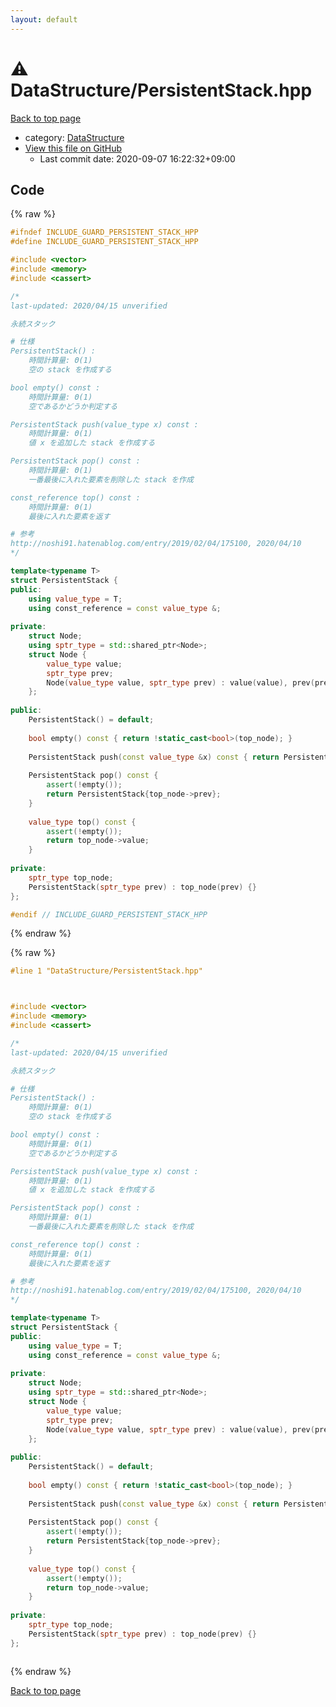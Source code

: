 ```yaml
---
layout: default
---
```


<!-- mathjax config similar to math.stackexchange -->
<script type="text/javascript" async
  src="https://cdnjs.cloudflare.com/ajax/libs/mathjax/2.7.5/MathJax.js?config=TeX-MML-AM_CHTML">
</script>
<script type="text/x-mathjax-config">
  MathJax.Hub.Config({
    TeX: { equationNumbers: { autoNumber: "AMS" }},
    tex2jax: {
      inlineMath: [ ['$','$'] ],
      processEscapes: true
    },
    "HTML-CSS": { matchFontHeight: false },
    displayAlign: "left",
    displayIndent: "2em"
  });
</script>

<script type="text/javascript" src="https://cdnjs.cloudflare.com/ajax/libs/jquery/3.4.1/jquery.min.js"></script>
<script src="https://cdn.jsdelivr.net/npm/jquery-balloon-js@1.1.2/jquery.balloon.min.js" integrity="sha256-ZEYs9VrgAeNuPvs15E39OsyOJaIkXEEt10fzxJ20+2I=" crossorigin="anonymous"></script>
<script type="text/javascript" src="../../assets/js/copy-button.js"></script>
<link rel="stylesheet" href="../../assets/css/copy-button.css" />


# :warning: DataStructure/PersistentStack.hpp

<a href="../../index.html">Back to top page</a>

* category: <a href="../../index.html#5e248f107086635fddcead5bf28943fc">DataStructure</a>
* <a href="{{ site.github.repository_url }}/blob/master/DataStructure/PersistentStack.hpp">View this file on GitHub</a>
    - Last commit date: 2020-09-07 16:22:32+09:00




## Code

<a id="unbundled"></a>
{% raw %}
```cpp
#ifndef INCLUDE_GUARD_PERSISTENT_STACK_HPP
#define INCLUDE_GUARD_PERSISTENT_STACK_HPP

#include <vector>
#include <memory>
#include <cassert>

/*
last-updated: 2020/04/15 unverified

永続スタック

# 仕様
PersistentStack() :
	時間計算量: Θ(1)
	空の stack を作成する

bool empty() const :
	時間計算量: Θ(1)
	空であるかどうか判定する

PersistentStack push(value_type x) const :
	時間計算量: Θ(1)
	値 x を追加した stack を作成する

PersistentStack pop() const :
	時間計算量: Θ(1)
	一番最後に入れた要素を削除した stack を作成

const_reference top() const :
	時間計算量: Θ(1)
	最後に入れた要素を返す

# 参考
http://noshi91.hatenablog.com/entry/2019/02/04/175100, 2020/04/10
*/

template<typename T>
struct PersistentStack {
public:
	using value_type = T;
	using const_reference = const value_type &;
	
private:
	struct Node;
	using sptr_type = std::shared_ptr<Node>;
	struct Node {
		value_type value;
		sptr_type prev;
		Node(value_type value, sptr_type prev) : value(value), prev(prev) {}
	};
	
public:
	PersistentStack() = default;
	
	bool empty() const { return !static_cast<bool>(top_node); }
	
	PersistentStack push(const value_type &x) const { return PersistentStack{ std::make_shared<Node>(x, top_node) }; }
	
	PersistentStack pop() const {
		assert(!empty());
		return PersistentStack{top_node->prev};
	}
	
	value_type top() const {
		assert(!empty());
		return top_node->value;
	}
	
private:
	sptr_type top_node;
	PersistentStack(sptr_type prev) : top_node(prev) {}
};

#endif // INCLUDE_GUARD_PERSISTENT_STACK_HPP
```
{% endraw %}

<a id="bundled"></a>
{% raw %}
```cpp
#line 1 "DataStructure/PersistentStack.hpp"



#include <vector>
#include <memory>
#include <cassert>

/*
last-updated: 2020/04/15 unverified

永続スタック

# 仕様
PersistentStack() :
	時間計算量: Θ(1)
	空の stack を作成する

bool empty() const :
	時間計算量: Θ(1)
	空であるかどうか判定する

PersistentStack push(value_type x) const :
	時間計算量: Θ(1)
	値 x を追加した stack を作成する

PersistentStack pop() const :
	時間計算量: Θ(1)
	一番最後に入れた要素を削除した stack を作成

const_reference top() const :
	時間計算量: Θ(1)
	最後に入れた要素を返す

# 参考
http://noshi91.hatenablog.com/entry/2019/02/04/175100, 2020/04/10
*/

template<typename T>
struct PersistentStack {
public:
	using value_type = T;
	using const_reference = const value_type &;
	
private:
	struct Node;
	using sptr_type = std::shared_ptr<Node>;
	struct Node {
		value_type value;
		sptr_type prev;
		Node(value_type value, sptr_type prev) : value(value), prev(prev) {}
	};
	
public:
	PersistentStack() = default;
	
	bool empty() const { return !static_cast<bool>(top_node); }
	
	PersistentStack push(const value_type &x) const { return PersistentStack{ std::make_shared<Node>(x, top_node) }; }
	
	PersistentStack pop() const {
		assert(!empty());
		return PersistentStack{top_node->prev};
	}
	
	value_type top() const {
		assert(!empty());
		return top_node->value;
	}
	
private:
	sptr_type top_node;
	PersistentStack(sptr_type prev) : top_node(prev) {}
};



```
{% endraw %}

<a href="../../index.html">Back to top page</a>

